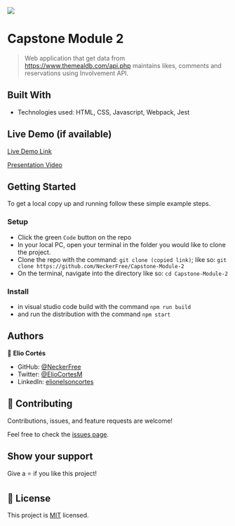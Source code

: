 ![](https://img.shields.io/badge/Microverse-blueviolet)

# Capstone Module 2


> Web application that get data from https://www.themealdb.com/api.php maintains likes, comments and reservations using Involvement API.


## Built With

- Technologies used: HTML, CSS, Javascript, Webpack, Jest

## Live Demo (if available)

[Live Demo Link](https://neckerfree.github.io/Capstone-Module-2/)

[Presentation Video](https://www.loom.com/share/51f6bd1fdc254014817f131c54404393)

## Getting Started

To get a local copy up and running follow these simple example steps.

### Setup
- Click the green `Code` button on the repo
- In your local PC, open your terminal in the folder you would like to clone the project.
- Clone the repo with the command: `git clone (copied link)`; like so: `git clone https://github.com/NeckerFree/Capstone-Module-2`
- On the terminal, navigate into the directory like so: `cd Capstone-Module-2`

### Install
- in visual studio code build with the command `npm run build` 
- and run the distribution with the command `npm start`

## Authors

👤 **Elio Cortés**

- GitHub: [@NeckerFree](https://github.com/NeckerFree)
- Twitter: [@ElioCortesM](https://twitter.com/ElioCortesM)
- LinkedIn: [elionelsoncortes](https://www.linkedin.com/in/elionelsoncortes/)

## 🤝 Contributing

Contributions, issues, and feature requests are welcome!

Feel free to check the [issues page](https://github.com/NeckerFree/Capstone-Module-2/issues).

## Show your support

Give a ⭐️ if you like this project!

## 📝 License

This project is [MIT](./MIT.md) licensed.
